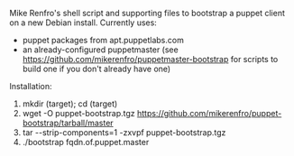 Mike Renfro's shell script and supporting files to bootstrap a
puppet client on a new Debian install. Currently uses:

  * puppet packages from apt.puppetlabs.com
  * an already-configured puppetmaster (see https://github.com/mikerenfro/puppetmaster-bootstrap for scripts to build one if you don't already have one)

Installation:

  1. mkdir (target); cd (target)
  2. wget -O puppet-bootstrap.tgz https://github.com/mikerenfro/puppet-bootstrap/tarball/master
  3. tar --strip-components=1 -zxvpf puppet-bootstrap.tgz 
  4. ./bootstrap fqdn.of.puppet.master
